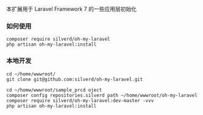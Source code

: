 本扩展用于 Laravel Framework 7 的一些应用层初始化

### 如何使用

```
composer require silverd/oh-my-laravel
php artisan oh-my-laravel:install
```

### 本地开发

```
cd ~/home/wwwroot/
git clone git@github.com:silverd/oh-my-laravel.git

cd ~/homw/wwwroot/sample_prcd oject
composer config repositories.silverd path ~/home/wwwroot/oh-my-laravel
composer require silverd/oh-my-laravel:dev-master -vvv
php artisan oh-my-laravel:install
```
